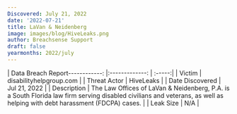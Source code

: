 ```yaml
---
Discovered: July 21, 2022
date: '2022-07-21'
title: LaVan & Neidenberg
image: images/blog/HiveLeaks.png
author: Breachsense Support
draft: false
yearmonths: 2022/july
---
```


| Data Breach Report------------:     |:-------------:    | :-----:|
| Victim      | disabilityhelpgroup.com      | 
| Threat Actor      | HiveLeaks      | 
| Date Discovered      | Jul 21, 2022      | 
| Description      | The Law Offices of LaVan & Neidenberg, P.A. is a South Florida law firm serving disabled civilians and veterans, as well as helping with debt harassment (FDCPA) cases.      | 
| Leak Size      | N/A      | 

